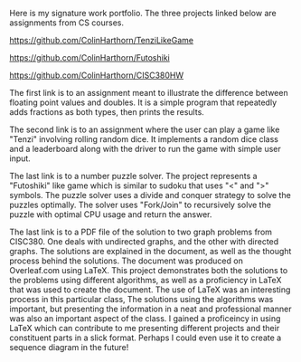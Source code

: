 Here is my signature work portfolio. The three projects linked below are assignments from CS courses.

https://github.com/ColinHarthorn/TenziLikeGame

https://github.com/ColinHarthorn/Futoshiki

https://github.com/ColinHarthorn/CISC380HW

The first link is to an assignment meant to illustrate the difference between floating point values and doubles.
It is a simple program that repeatedly adds fractions as both types, then prints the results.

The second link is to an assignment where the user can play a game like "Tenzi" involving rolling random dice.
It implements a random dice class and a leaderboard along with the driver to run the game with simple user input.

The last link is to a number puzzle solver. The project represents a "Futoshiki" like game which is similar to sudoku that uses "<" and ">" symbols.
The puzzle solver uses a divide and conquer strategy to solve the puzzles optimally. 
The solver uses "Fork/Join" to recursively solve the puzzle with optimal CPU usage and return the answer.

The last link is to a PDF file of the solution to two graph problems from CISC380. One deals with undirected graphs, and the other with directed graphs.
The solutions are explained in the document, as well as the thought process behind the solutions. The document was produced on Overleaf.com using LaTeX.
This project demonstrates both the solutions to the problems using different algorithms, as well as a proficiency in LaTeX that was used to create the document.
The use of LaTeX was an interesting process in this particular class, The solutions using the algorithms was important, but presenting the information in 
a neat and professional manner was also an important aspect of the class. I gained a proficeincy in using LaTeX which can contribute to me presenting different 
projects and their constituent parts in a slick format. Perhaps I could even use it to create a sequence diagram in the future!
